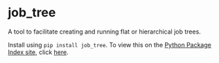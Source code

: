 # job_tree

A tool to facilitate creating and running flat or hierarchical job trees.

Install using `pip install job_tree`. To view this on the [Python Package Index site](https://pypi.python.org/), click [here](https://pypi.python.org/pypi/job_tree).

